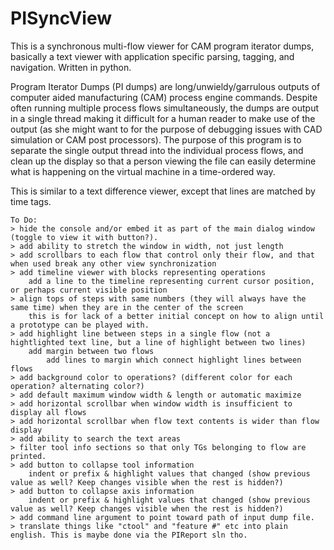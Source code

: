 # PISyncView
This is a synchronous multi-flow viewer for CAM program iterator dumps, basically a text viewer with application specific parsing, tagging, and navigation. Written in python.

Program Iterator Dumps (PI dumps) are long/unwieldy/garrulous outputs of computer aided manufacturing (CAM) process engine commands. Despite often running multiple process flows simultaneously, the dumps are output in a single thread making it difficult for a human reader to make use of the output (as she might want to for the purpose of debugging issues with CAD simulation or CAM post processors). The purpose of this program is to separate the single output thread into the individual process flows, and clean up the display so that a person viewing the file can easily determine what is happening on the virtual machine in a time-ordered way.

This is similar to a text difference viewer, except that lines are matched by time tags.

~~~~~~~~~~~~~~~~~~~~~~~~
To Do:
> hide the console and/or embed it as part of the main dialog window (toggle to view it with button?).
> add ability to stretch the window in width, not just length
> add scrollbars to each flow that control only their flow, and that when used break any other view synchronization
> add timeline viewer with blocks representing operations
	add a line to the timeline representing current cursor position, or perhaps current visible position
> align tops of steps with same numbers (they will always have the same time) when they are in the center of the screen
	this is for lack of a better initial concept on how to align until a prototype can be played with.
> add highlight line between steps in a single flow (not a hightlighted text line, but a line of highlight between two lines)
	add margin between two flows
		add lines to margin which connect highlight lines between flows
> add background color to operations? (different color for each operation? alternating color?)
> add default maximum window width & length or automatic maximize
> add horizontal scrollbar when window width is insufficient to display all flows
> add horizontal scrollbar when flow text contents is wider than flow display
> add ability to search the text areas
> filter tool info sections so that only TGs belonging to flow are printed.
> add button to collapse tool information
	indent or prefix & highlight values that changed (show previous value as well? Keep changes visible when the rest is hidden?)
> add button to collapse axis information
	indent or prefix & highlight values that changed (show previous value as well? Keep changes visible when the rest is hidden?)
> add command line argument to point toward path of input dump file.
> translate things like "ctool" and "feature #" etc into plain english. This is maybe done via the PIReport sln tho.
